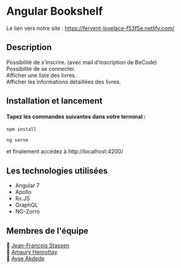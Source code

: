 # Angular Bookshelf

Le lien vers notre site : https://fervent-lovelace-f53f5e.netlify.com/

## Description 

Possibilité de s'inscrire. (avec mail d'inscription de BeCode)  
Possibilité de se connecter.  
Afficher une liste des livres.  
Afficher les informations détaillées des livres.  


## Installation et lancement 
#### Tapez les commandes suivantes dans votre terminal  : 
``` 
npm install
```
``` 
ng serve
```
et finalement accédez à http://localhost:4200/

## Les technologies utilisées

- Angular 7
- Apollo
- Rx.JS
- GraphQL
- NG-Zorro

## Membres de l'équipe
:bust_in_silhouette: [Jean-François Stassen](https://github.com/jfstassen/)  
:bust_in_silhouette: [Amaury Henrottay](https://github.com/Amauryh24)  
:bust_in_silhouette: [Ayse Akdede](https://github.com/Ayse-Akdede)  

